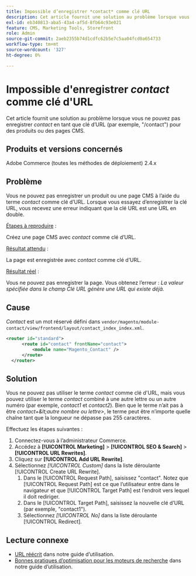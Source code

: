 ```yaml
---
title: Impossible d’enregistrer *contact* comme clé URL
description: Cet article fournit une solution au problème lorsque vous ne pouvez pas enregistrer *contact* comme clé d’URL (par exemple, "/contact") pour les produits ou les pages CMS. Lorsque vous essayez d’enregistrer la clé URL, vous recevez une erreur indiquant que la clé URL est une URL en double.
exl-id: eb340813-aba5-43a4-af5d-8fb64c93e021
feature: CMS, Marketing Tools, Storefront
role: Admin
source-git-commit: 2aeb2355b74d1cdfc62b5e7c5aa04fcd0a654733
workflow-type: tm+mt
source-wordcount: '327'
ht-degree: 0%

---
```


# Impossible d&#39;enregistrer *contact* comme clé d&#39;URL

Cet article fournit une solution au problème lorsque vous ne pouvez pas enregistrer *contact* en tant que clé d’URL (par exemple, &quot;/contact&quot;) pour des produits ou des pages CMS.

## Produits et versions concernés

Adobe Commerce (toutes les méthodes de déploiement) 2.4.x

## Problème

Vous ne pouvez pas enregistrer un produit ou une page CMS à l’aide du terme *contact* comme clé d’URL. Lorsque vous essayez d’enregistrer la clé URL, vous recevez une erreur indiquant que la clé URL est une URL en double.

<u>Étapes à reproduire</u> :

Créez une page CMS avec *contact* comme clé d’URL.

<u>Résultat attendu</u> :

La page est enregistrée avec *contact* comme clé d’URL.

<u>Résultat réel</u> :

Vous ne pouvez pas enregistrer la page. Vous obtenez l’erreur : *La valeur spécifiée dans le champ Clé URL génère une URL qui existe déjà.*

## Cause

*Contact* est un mot réservé défini dans `vendor/magento/module-contact/view/frontend/layout/contact_index_index.xml`.

```xml
<router id="standard">
      <route id="contact" frontName="contact">
          <module name="Magento_Contact" />
      </route>
  </router>
```

## Solution

Vous ne pouvez pas utiliser le terme *contact* comme clé d&#39;URL, mais vous pouvez utiliser le terme *contact* combiné à une autre lettre ou un autre numéro (par exemple, *contact1* et *contact2*). Bien que le terme n’ait pas à être *contact+\&lt;autre nombre ou lettre\>*, le terme peut être n’importe quelle chaîne tant que la longueur ne dépasse pas 255 caractères.

Effectuez les étapes suivantes :

1. Connectez-vous à l’administrateur Commerce.
1. Accédez à **[!UICONTROL Marketing]** > **[!UICONTROL SEO & Search]** > **[!UICONTROL URL Rewrites]**.
1. Cliquez sur **[!UICONTROL Add URL Rewrite]**.
1. Sélectionnez *[!UICONTROL Custom]* dans la liste déroulante [!UICONTROL Create URL Rewrite].
   1. Dans le [!UICONTROL Request Path], saisissez &quot;contact&quot;. Notez que [!UICONTROL Request Path] est ce que l’utilisateur entre dans le navigateur et que [!UICONTROL Target Path] est l’endroit vers lequel il doit rediriger.
   1. Dans le [!UICONTROL Target Path], saisissez la nouvelle clé d’URL (par exemple, &quot;contact1&quot;).
   1. Sélectionnez *[!UICONTROL No]* dans la liste déroulante [!UICONTROL Redirect].

## Lecture connexe

* [URL réécrit](https://experienceleague.adobe.com/en/docs/commerce-admin/marketing/seo/url-rewrites/url-rewrite) dans notre guide d’utilisation.
* [Bonnes pratiques d’optimisation pour les moteurs de recherche](https://experienceleague.adobe.com/en/docs/commerce-admin/marketing/seo/seo-overview) dans notre guide d’utilisation.

